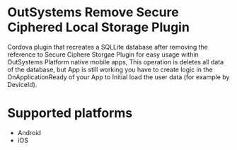 # OutSystems Remove Secure Ciphered Local Storage Plugin

Cordova plugin that recreates a SQLLite database after removing the reference to Secure Ciphere Storgae Plugin for easy usage within OutSystems Platform native mobile apps, This operation is deletes all data of the database, but App is still working you have to create logic in the OnApplicationReady of your App to Initial load the user data (for example by DeviceId).

# Supported platforms

- Android
- iOS
